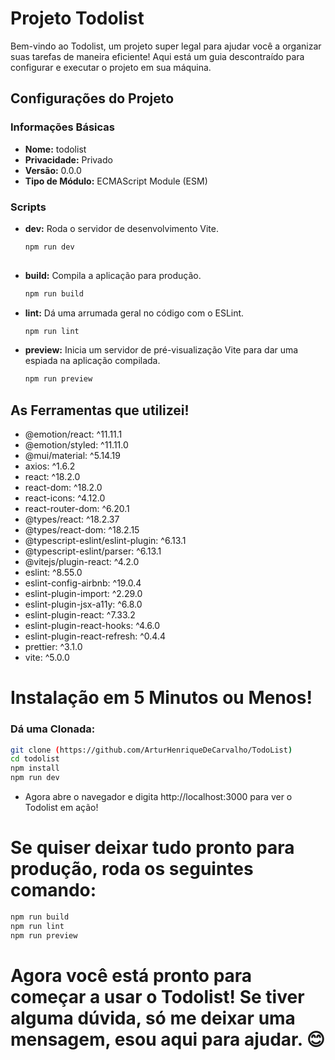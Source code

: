 # Projeto Todolist

Bem-vindo ao Todolist, um projeto super legal para ajudar você a organizar suas tarefas de maneira eficiente! Aqui está um guia descontraído para configurar e executar o projeto em sua máquina.

## Configurações do Projeto

### Informações Básicas

- **Nome:** todolist
- **Privacidade:** Privado
- **Versão:** 0.0.0
- **Tipo de Módulo:** ECMAScript Module (ESM)

### Scripts

- **dev:** Roda o servidor de desenvolvimento Vite.
  ```bash
  npm run dev
 
- **build:** Compila a aplicação para produção.
  ```bash
  npm run build

- **lint:**  Dá uma arrumada geral no código com o ESLint.
  ```bash
  npm run lint

- **preview:** Inicia um servidor de pré-visualização Vite para dar uma espiada na aplicação compilada.
  ```bash
  npm run preview

 ## As Ferramentas que utilizei!
 - @emotion/react: ^11.11.1
 - @emotion/styled: ^11.11.0
 - @mui/material: ^5.14.19
 - axios: ^1.6.2
 - react: ^18.2.0
 - react-dom: ^18.2.0
 - react-icons: ^4.12.0
 - react-router-dom: ^6.20.1
 - @types/react: ^18.2.37
 - @types/react-dom: ^18.2.15
 - @typescript-eslint/eslint-plugin: ^6.13.1
 - @typescript-eslint/parser: ^6.13.1
 - @vitejs/plugin-react: ^4.2.0
 - eslint: ^8.55.0
 - eslint-config-airbnb: ^19.0.4
 - eslint-plugin-import: ^2.29.0
 - eslint-plugin-jsx-a11y: ^6.8.0
 - eslint-plugin-react: ^7.33.2
 - eslint-plugin-react-hooks: ^4.6.0
 - eslint-plugin-react-refresh: ^0.4.4
 - prettier: ^3.1.0
 - vite: ^5.0.0

# Instalação em 5 Minutos ou Menos!
 ### Dá uma Clonada:
  ```bash
git clone (https://github.com/ArturHenriqueDeCarvalho/TodoList)
cd todolist
npm install
npm run dev
 ```
 - Agora abre o navegador e digita http://localhost:3000 para ver o Todolist em ação!

# Se quiser deixar tudo pronto para produção, roda os seguintes comando:
 ```bash
npm run build
npm run lint
npm run preview
 ```

# Agora você está pronto para começar a usar o Todolist! Se tiver alguma dúvida, só me deixar uma mensagem, esou aqui para ajudar. 😊




   

